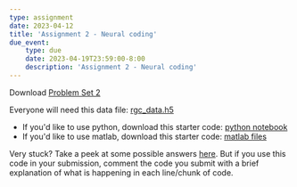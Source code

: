```yaml
---
type: assignment
date: 2023-04-12
title: 'Assignment 2 - Neural coding'
due_event: 
    type: due
    date: 2023-04-19T23:59:00-8:00
    description: 'Assignment 2 - Neural coding'
---
```



Download [Problem Set 2](../static_files/problem_sets/PS2_2023.pdf)

Everyone will need this data file: [rgc_data.h5](../static_files/code/rgc_data.h5)
- If you'd like to use python, download this starter code: [python notebook](../static_files/code/NEPR208_PS2_Starter_Code.ipynb)
- If you'd like to use matlab, download this starter code: [matlab files](../static_files/code/ps2_matlab.zip)

Very stuck? Take a peek at some possible answers [here](../static_files/code/NEPR208_PS2_Code_To_Get_Unstuck.ipynb). But if you use this code in your submission, comment the code you submit with a brief explanation of what is happening in each line/chunk of code.
